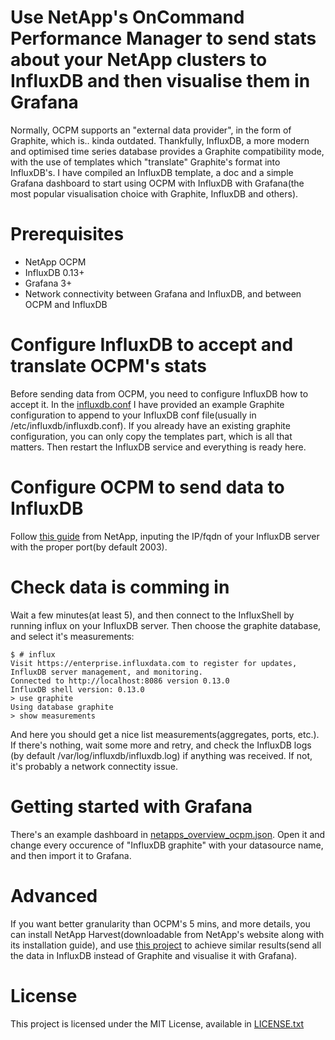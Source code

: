 # Use NetApp's OnCommand Performance Manager to send stats about your NetApp clusters to InfluxDB and then visualise them in Grafana
Normally, OCPM supports an "external data provider", in the form of Graphite, which is.. kinda outdated. 
Thankfully, InfluxDB, a more modern and optimised time series database provides a Graphite compatibility mode, with the use of templates which "translate" Graphite's format into InfluxDB's.
I have compiled an InfluxDB template, a doc and a simple Grafana dashboard to start using OCPM with InfluxDB with Grafana(the most popular visualisation choice with Graphite, InfluxDB and others).

# Prerequisites 

* NetApp OCPM
* InfluxDB 0.13+
* Grafana 3+
* Network connectivity between Grafana and InfluxDB, and between OCPM and InfluxDB

# Configure InfluxDB to accept and translate OCPM's stats

Before sending data from OCPM, you need to configure InfluxDB how to accept it. In the [influxdb.conf](./influxdb.conf) I have provided an example Graphite configuration to append to your InfluxDB conf file(usually in /etc/influxdb/influxdb.conf).
If you already have an existing graphite configuration, you can only copy the templates part, which is all that matters.
Then restart the InfluxDB service and everything is ready here.

# Configure OCPM to send data to InfluxDB

Follow [this guide](https://library.netapp.com/ecmdocs/ECMP1552962/html/GUID-DD62BEF8-AE57-4382-BF08-D22E94A26A9A.html) from NetApp, inputing the IP/fqdn of your InfluxDB server with the proper port(by default 2003).

# Check data is comming in
Wait a few minutes(at least 5), and then connect to the InfluxShell by running influx on your InfluxDB server. Then choose the graphite database, and select it's measurements:

```
$ # influx
Visit https://enterprise.influxdata.com to register for updates, InfluxDB server management, and monitoring.
Connected to http://localhost:8086 version 0.13.0
InfluxDB shell version: 0.13.0
> use graphite
Using database graphite
> show measurements

```

And here you should get a nice list measurements(aggregates, ports, etc.). If there's nothing, wait some more and retry, and check the InfluxDB logs (by default /var/log/influxdb/influxdb.log) if anything was received. If not, it's probably a network connectity issue.



# Getting started with Grafana
There's an example dashboard in [netapps_overview_ocpm.json](./netapps_overview_ocpm.json). Open it and change every occurence of "InfluxDB graphite" with your datasource name, and then import it to Grafana.


# Advanced
If you want better granularity than OCPM's 5 mins, and more details, you can install NetApp Harvest(downloadable from NetApp's website along with its installation guide), and use [this project](https://github.com/Oxalide/netapp-harvest-influxdb) to achieve similar results(send all the data in InfluxDB instead of Graphite and visualise it with Grafana).


# License
This project is licensed under the MIT License, available in [LICENSE.txt](./LICENSE.txt)


